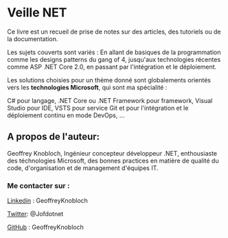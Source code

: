 # Veille NET

Ce livre est un recueil de prise de notes sur des articles, des tutoriels ou de la documentation.

Les sujets couverts sont variés : En allant de basiques de la programmation comme les designs patterns du gang of 4, jusqu'aux technologies récentes comme ASP .NET Core 2.0, en passant par l'intégration et le déploiement.

Les solutions choisies pour un thème donné sont globalements orientés vers les **technologies Microsoft**, qui sont ma spécialité :

C\# pour langage, .NET Core ou .NET Framework pour framework, Visual Studio pour IDE, VSTS pour service Git et pour l'intégration et le déploiement continu en mode DevOps, ...

## A propos de l'auteur:

Geoffrey Knobloch, Ingénieur concepteur développeur .NET, enthousiaste des téchnologies Microsoft, des bonnes practices en matière de qualité du code, d'organisation et de management d'équipes IT.

### Me contacter sur :

[Linkedin](https://www.linkedin.com/in/geoffreyknobloch/ "Linkedin") : GeoffreyKnobloch

[Twitter](https://twitter.com/Jofdotnet "Twitter"): @Jofdotnet

[GitHub](https://github.com/GeoffreyKnobloch) : GeoffreyKnobloch

